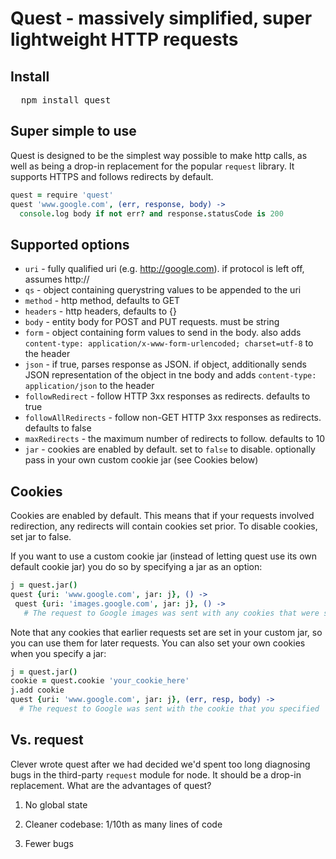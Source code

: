 # Quest - massively simplified, super lightweight HTTP requests

## Install

<pre>
  npm install quest
</pre>

## Super simple to use

Quest is designed to be the simplest way possible to make http calls, as well as being a drop-in replacement for the popular `request` library. It supports HTTPS and follows redirects by default.

```coffeescript
quest = require 'quest'
quest 'www.google.com', (err, response, body) ->
  console.log body if not err? and response.statusCode is 200
```

## Supported options
* `uri` - fully qualified uri (e.g. http://google.com). if protocol is left off, assumes http://
* `qs` - object containing querystring values to be appended to the uri
* `method` - http method, defaults to GET
* `headers` - http headers, defaults to {}
* `body` - entity body for POST and PUT requests. must be string
* `form` - object containing form values to send in the body. also adds `content-type: application/x-www-form-urlencoded; charset=utf-8` to the header
* `json` - if true, parses response as JSON. if object, additionally sends JSON representation of the object in tne body and adds `content-type: application/json` to the header
* `followRedirect` - follow HTTP 3xx responses as redirects. defaults to true
* `followAllRedirects` - follow non-GET HTTP 3xx responses as redirects. defaults to false
* `maxRedirects` - the maximum number of redirects to follow. defaults to 10
* `jar` - cookies are enabled by default. set to `false` to disable. optionally pass in your own custom cookie jar (see Cookies below)

## Cookies
Cookies are enabled by default. This means that if your requests involved redirection, any redirects will contain cookies set prior. To disable cookies, set jar to false.

If you want to use a custom cookie jar (instead of letting quest use its own default cookie jar) you do so by specifying a jar as an option:

```coffeescript
j = quest.jar()
quest {uri: 'www.google.com', jar: j}, () ->
 quest {uri: 'images.google.com', jar: j}, () ->
   # The request to Google images was sent with any cookies that were set by the original request to Google
```

Note that any cookies that earlier requests set are set in your custom jar, so you can use them for later requests. You can also set your own cookies when you specify a jar:

```coffeescript
j = quest.jar()
cookie = quest.cookie 'your_cookie_here'
j.add cookie
quest {uri: 'www.google.com', jar: j}, (err, resp, body) ->
  # The request to Google was sent with the cookie that you specified
```

## Vs. request
Clever wrote quest after we had decided we'd spent too long diagnosing bugs in the third-party `request` module for node. It should be a drop-in replacement. What are the advantages of quest?

1. No global state

2. Cleaner codebase: 1/10th as many lines of code

3. Fewer bugs

